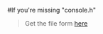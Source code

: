 #If you're missing "console.h"
> Get the file form [here](https://github.com/DannyAvramov/CMD-Console-Tool) 

